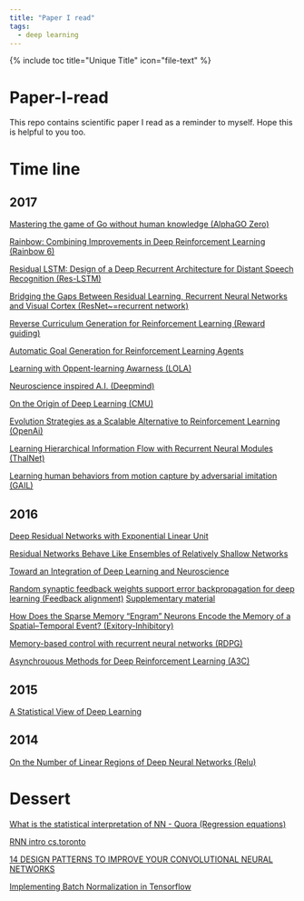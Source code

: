 ```yaml
---
title: "Paper I read"
tags:
  - deep learning
---
```


{% include toc title="Unique Title" icon="file-text" %}

# Paper-I-read
This repo contains scientific paper I read as a reminder to myself. Hope this is helpful to you too.

# Time line

## 2017

[Mastering the game of Go without human knowledge (AlphaGO Zero)](https://www.nature.com/articles/nature24270.epdf?author_access_token=VJXbVjaSHxFoctQQ4p2k4tRgN0jAjWel9jnR3ZoTv0PVW4gB86EEpGqTRDtpIz-2rmo8-KG06gqVobU5NSCFeHILHcVFUeMsbvwS-lxjqQGg98faovwjxeTUgZAUMnRQ)

[Rainbow: Combining Improvements in Deep Reinforcement Learning (Rainbow 6)](https://yhyu13.github.io/DeepMind-Rainbow/)

[Residual LSTM: Design of a Deep Recurrent Architecture for Distant Speech
Recognition (Res-LSTM)](https://arxiv.org/pdf/1701.03360.pdf)

[Bridging the Gaps Between Residual Learning,
Recurrent Neural Networks and Visual Cortex (ResNet~=recurrent network)](https://arxiv.org/pdf/1604.03640.pdf)

[Reverse Curriculum Generation for Reinforcement Learning (Reward guiding)](https://arxiv.org/pdf/1707.05300.pdf)

[Automatic Goal Generation for Reinforcement Learning Agents](https://arxiv.org/pdf/1705.06366.pdf)

[Learning with Oppent-learning Awarness (LOLA)](https://arxiv.org/pdf/1709.04326.pdf)

[Neuroscience inspired A.I. (Deepmind)](http://www.cell.com/neuron/abstract/S0896-6273(17)30509-3)

[On the Origin of Deep Learning (CMU)](https://arxiv.org/pdf/1702.07800.pdf)

[Evolution Strategies as a
Scalable Alternative to Reinforcement Learning (OpenAi)](https://arxiv.org/pdf/1703.03864.pdf)

[Learning Hierarchical Information Flow with Recurrent Neural Modules (ThalNet)](https://pdfs.semanticscholar.org/76d1/9efb925b33e67d93c94a9cab242889186485.pdf)

[Learning human behaviors from motion capture by adversarial imitation (GAIL)](https://arxiv.org/pdf/1707.02201.pdf)

## 2016

[Deep Residual Networks with Exponential Linear Unit](https://arxiv.org/pdf/1604.04112.pdf)

[Residual Networks Behave Like Ensembles of
Relatively Shallow Networks](https://arxiv.org/pdf/1605.06431.pdf)

[Toward an Integration of Deep Learning and Neuroscience](http://journal.frontiersin.org/article/10.3389/fncom.2016.00094/full)

[Random synaptic feedback weights support error backpropagation for deep learning (Feedback alignment)](https://www.nature.com/articles/ncomms13276#s1)
[Supplementary material](https://images.nature.com/original/nature-assets/ncomms/2016/161108/ncomms13276/extref/ncomms13276-s1.pdf)

[How Does the Sparse Memory “Engram” Neurons Encode the Memory of a Spatial–Temporal Event? (Exitory-Inhibitory)](https://www.frontiersin.org/articles/10.3389/fncir.2016.00061/full)

[Memory-based control with recurrent neural networks (RDPG)](http://rll.berkeley.edu/deeprlworkshop/papers/rdpg.pdf)

[Asynchrouous Methods for Deep Reinforcement Learning (A3C)](https://arxiv.org/pdf/1602.01783.pdf)

## 2015

[A Statistical View of Deep Learning](http://blog.shakirm.com/wp-content/uploads/2015/07/SVDL.pdf)

## 2014

[On the Number of Linear Regions of Deep Neural Networks (Relu)](https://arxiv.org/pdf/1402.1869.pdf)

# Dessert 
[What is the statistical interpretation of NN - Quora (Regression equations)](https://www.quora.com/What-is-a-statistical-interpretation-of-neural-networks)

[RNN intro cs.toronto](http://www.cs.toronto.edu/~urtasun/courses/CSC2541_Winter17/RNN.pdf)

[14 DESIGN PATTERNS TO IMPROVE YOUR CONVOLUTIONAL NEURAL NETWORKS](https://www.topbots.com/14-design-patterns-improve-convolutional-neural-network-cnn-architecture/)

[Implementing Batch Normalization in Tensorflow](https://r2rt.com/implementing-batch-normalization-in-tensorflow.html)
